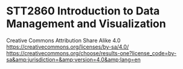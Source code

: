 # STT2860 Introduction to Data Management and Visualization

Creative Commons Attribution Share Alike 4.0
https://creativecommons.org/licenses/by-sa/4.0/
https://creativecommons.org/choose/results-one?license_code=by-sa&amp;jurisdiction=&amp;version=4.0&amp;lang=en
